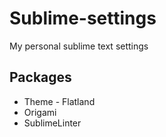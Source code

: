 # Sublime-settings

My personal sublime text settings

## Packages

 * Theme - Flatland
 * Origami
 * SublimeLinter

